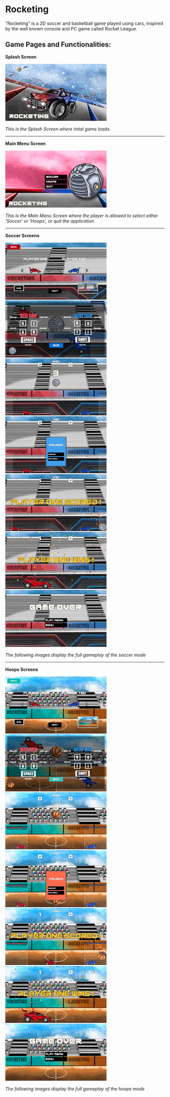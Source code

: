 # Rocketing
"Rocketing" is a 2D soccer and basketball game played using cars, inspired by the well known console and PC game called Rocket League.

## Game Pages and Functionalities:

**Splash Screen**

<img src = "RocketingScreenshots/Shared/SplashScreen.png" width="320" height="180">

*This is the Splash Screen where intial game loads.*

---

**Main Menu Screen**

<img src = "RocketingScreenshots/Shared/MainMenuScreen.png" width="320" height="180">


*This is the Main Menu Screen where the player is allowed to select either 'Soccer' or 'Hoops', or quit the application.*  

---

**Soccer Screens**

<img src = "RocketingScreenshots/Soccer/SoccerCarSelectScreen.png" width="320" height="180"> <img src = "RocketingScreenshots/Soccer/SoccerInstructionsScreen.png" width="320" height="180">
<img src = "RocketingScreenshots/Soccer/SoccerGameScreen.png" width="320" height="180">
<img src = "RocketingScreenshots/Soccer/SoccerPausedScreen.png" width="320" height="180">
<img src = "RocketingScreenshots/Soccer/SoccerScoreScreen.png" width="320" height="180">
<img src = "RocketingScreenshots/Soccer/SoccerWinScreen.png" width="320" height="180">
<img src = "RocketingScreenshots/Soccer/SoccerGameOverScreen.png" width="320" height="180">

*The following images display the full gameplay of the soccer mode*

--- 

**Hoops Screens**

<img src = "RocketingScreenshots/Hoops/HoopsCarSelectScreen.png" width="320" height="180"> <img src = "RocketingScreenshots/Hoops/HoopsInstructionsScreen.png" width="320" height="180">
<img src = "RocketingScreenshots/Hoops/HoopsGameScreen.png" width="320" height="180">
<img src = "RocketingScreenshots/Hoops/HoopsPausedScreen.png" width="320" height="180">
<img src = "RocketingScreenshots/Hoops/HoopsScoreScreen.png" width="320" height="180">
<img src = "RocketingScreenshots/Hoops/HoopsWinScreen.png" width="320" height="180">
<img src = "RocketingScreenshots/Hoops/HoopsGameOverScreen.png" width="320" height="180">

*The following images display the full gameplay of the hoops mode*
